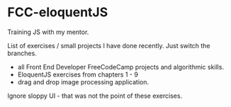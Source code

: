 # FCC-eloquentJS
Training JS with my mentor.

List of exercises / small projects I have done recently. Just switch the branches.

- all Front End Developer FreeCodeCamp projects and algorithmic skills.
-  EloquentJS exercises from chapters 1 - 9 
- drag and drop image processing application.

Ignore sloppy UI - that was not the point of these exercises.
